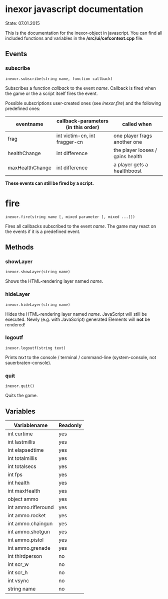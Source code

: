 # inexor javascript documentation

State: 07.01.2015

This is the documentation for the inexor-object in javascript.
You can find all included functions and variables in the **/src/ui/cefcontext.cpp** file.

## Events

### subscribe

	inexor.subscribe(string name, function callback)

Subscribes a function _callback_ to the event _name_.
Callback is fired when the game or the a script itself fires the event.

Possible subscriptions user-created ones (see _inexor.fire_) and the following predefined ones:

| eventname       | callback-parameters (in this order) | called when                      |
|-----------------|-------------------------------------|----------------------------------|
| frag            | int victim-cn, int fragger-cn       | one player frags another one     |
| healthChange    | int difference                      | the player looses / gains health |
| maxHealthChange | int difference                      | a player gets a healthboost      |

**These events can still be fired by a script.**

# fire

	inexor.fire(string name [, mixed parameter [, mixed ...]])

Fires all callbacks subscribed to the event _name_.
The game may react on the events if it is a predefined event.

## Methods

### showLayer

	inexor.showLayer(string name)

Shows the HTML-rendering layer named _name_.

### hideLayer

	inexor.hideLayer(string name)

Hides the HTML-rendering layer named _name_. JavaScript will still be executed.
Newly (e.g. with JavaScript) generated Elements will **not** be rendered!

### logoutf

	inexor.logoutf(string text)

Prints _text_ to the console / terminal / command-line (system-console, not sauerbraten-console).

### quit

	inexor.quit()

Quits the game.

## Variables

| Variablename        | Readonly |
|---------------------|----------|
| int curtime         | yes      |
| int lastmillis      | yes      |
| int elapsedtime     | yes      |
| int totalmillis     | yes      |
| int totalsecs       | yes      |
| int fps             | yes      |
| int health          | yes      |
| int maxHealth       | yes      |
| object ammo         | yes      |
| int ammo.rifleround | yes      |
| int ammo.rocket     | yes      |
| int ammo.chaingun   | yes      |
| int ammo.shotgun    | yes      |
| int ammo.pistol     | yes      |
| int ammo.grenade    | yes      |
| int thirdperson     | no       |
| int scr_w           | no       |
| int scr_h           | no       |
| int vsync           | no       |
| string name         | no       |
